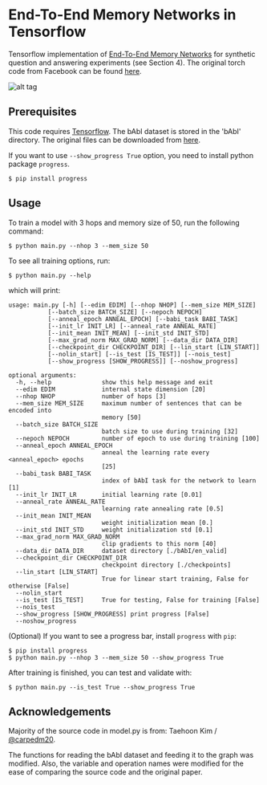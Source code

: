 End-To-End Memory Networks in Tensorflow
========================================

Tensorflow implementation of [End-To-End Memory Networks](http://arxiv.org/abs/1503.08895v4) for synthetic question and answering experiments (see Section 4). The original torch code from Facebook can be found [here](https://github.com/facebook/MemNN/tree/master/MemN2N-lang-model).

![alt tag](http://i.imgur.com/nv89JLc.png)


Prerequisites
-------------

This code requires [Tensorflow](https://www.tensorflow.org/). The bAbI dataset is stored in the 'bAbI' directory. The original files can be downloaded from [here](https://research.fb.com/downloads/babi/).
    
If you want to use `--show_progress True` option, you need to install python package `progress`.

    $ pip install progress
    
Usage
-----

To train a model with 3 hops and memory size of 50, run the following command:

    $ python main.py --nhop 3 --mem_size 50

To see all training options, run:

    $ python main.py --help

which will print:

    usage: main.py [-h] [--edim EDIM] [--nhop NHOP] [--mem_size MEM_SIZE]
               [--batch_size BATCH_SIZE] [--nepoch NEPOCH]
               [--anneal_epoch ANNEAL_EPOCH] [--babi_task BABI_TASK]
               [--init_lr INIT_LR] [--anneal_rate ANNEAL_RATE]
               [--init_mean INIT_MEAN] [--init_std INIT_STD]
               [--max_grad_norm MAX_GRAD_NORM] [--data_dir DATA_DIR]
               [--checkpoint_dir CHECKPOINT_DIR] [--lin_start [LIN_START]]
               [--nolin_start] [--is_test [IS_TEST]] [--nois_test]
               [--show_progress [SHOW_PROGRESS]] [--noshow_progress]

    optional arguments:
      -h, --help              show this help message and exit
      --edim EDIM             internal state dimension [20]
      --nhop NHOP             number of hops [3]
      --mem_size MEM_SIZE     maximum number of sentences that can be encoded into
                              memory [50]
      --batch_size BATCH_SIZE
                              batch size to use during training [32]
      --nepoch NEPOCH         number of epoch to use during training [100]
      --anneal_epoch ANNEAL_EPOCH
                              anneal the learning rate every <anneal_epoch> epochs
                              [25]
      --babi_task BABI_TASK
                              index of bAbI task for the network to learn [1]
      --init_lr INIT_LR       initial learning rate [0.01]
      --anneal_rate ANNEAL_RATE
                              learning rate annealing rate [0.5]
      --init_mean INIT_MEAN
                              weight initialization mean [0.]
      --init_std INIT_STD     weight initialization std [0.1]
      --max_grad_norm MAX_GRAD_NORM
                              clip gradients to this norm [40]
      --data_dir DATA_DIR     dataset directory [./bAbI/en_valid]
      --checkpoint_dir CHECKPOINT_DIR
                              checkpoint directory [./checkpoints]
      --lin_start [LIN_START]
                              True for linear start training, False for otherwise [False]
      --nolin_start
      --is_test [IS_TEST]     True for testing, False for training [False]
      --nois_test
      --show_progress [SHOW_PROGRESS] print progress [False]
      --noshow_progress

(Optional) If you want to see a progress bar, install `progress` with `pip`:

    $ pip install progress
    $ python main.py --nhop 3 --mem_size 50 --show_progress True

After training is finished, you can test and validate with:

    $ python main.py --is_test True --show_progress True


Acknowledgements
----------------

Majority of the source code in model.py is from: Taehoon Kim / [@carpedm20](http://carpedm20.github.io/).

The functions for reading the bAbI dataset and feeding it to the graph was modified. Also, the variable and operation names were modified for the ease of comparing the source code and the original paper.